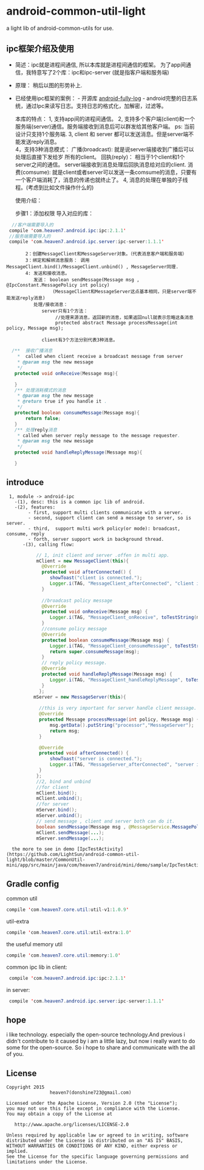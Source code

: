# android-common-util-light
a light lib of android-common-utils for use.

##  ipc框架介绍及使用

  - 简述：ipc就是进程间通信, 所以本库就是进程间通信的框架。
          为了app间通信，我特意写了2个库：ipc和ipc-server (就是指客户端和服务端)

  - 原理： 稍后以图的形势补上. 
    
  - 已经使用ipc框架的案例：
        - 开源库 [android-fully-log](https://github.com/LightSun/android-fully-log)
        - android完整的日志系统，通过Ipc来读写日志。支持日志的格式化，加解密，过滤等。

    本库的特点：
      1, 支持app间的进程间通信。
      2, 支持多个客户端(client)和一个服务端(server)通信。服务端接收到消息后可以群发给其他客户端。
        ps: 当前设计只支持1个服务端.
      3, client 和 server 都可以发送消息。但是server端不能发送reply消息。        
      4，支持3种消息模式：
               广播(broadcast): 就是说server端接收到广播后可以 处理后直接下发给岁 所有的client。
               回执(reply)：    相当于1个client和1个server之间的通信。 server端接收到消息处理后回执消息给对应的client. 
               消费(comsume):   就是client或者server可以发送一条comsume的消息，只要有一个客户端消耗了，消息的传递也就终止了。
      4, 消息的处理在单独的子线程。(考虑到比如文件操作什么的)
      
    使用介绍：
       
       步骤1：添加权限 
        <uses-permission android:name="android.permission.WRITE_EXTERNAL_STORAGE"/>
        <uses-permission android:name="android.permission.READ_EXTERNAL_STORAGE"/>
        <uses-permission android:name="com.heaven7.android.ipc.service"/>
              导入对应的库：
 ``` java
   //客户端需要导入的
  compile 'com.heaven7.android.ipc:ipc:2.1.1'
  //服务端需要导入的
  compile 'com.heaven7.android.ipc.server:ipc-server:1.1.1'
 ```
           2：创建MessageClient和MessageServer对象。（代表消息客户端和服务端）
           3：绑定和解绑消息服务： 调用MessageClient.bind()/MessageClient.unbind() , MessageServer同理.
           4: 发送和接收消息。
              发送： boolean sendMessage(Message msg , @IpcConstant.MessagePolicy int policy)
                     (MessageClient和MessageServer这点基本相同，只是server端不能发送reply消息)
              处理/接收消息：
                 server只有1个方法：
                      //处理来源消息，返回新的消息，如果返回null就表示忽略这条消息
                      protected abstract Message processMessage(int policy, Message msg);
                        
                 client有3个方法分别代表3种消息。
 ```java
   /**  接收广播消息
     *  called when client receive a broadcast message from server
     * @param msg the new message
     */
    protected void onReceive(Message msg){

    }
    /** 处理消耗模式的消息
     * @param msg the new message
     * @return true if you handle it .
     */
    protected boolean consumeMessage(Message msg){
        return false;
    }
    /** 处理reply消息
     * called when server reply message to the message requester.
     * @param msg the new message
     */
    protected void handleReplyMessage(Message msg){

    }
 ```
      
               

## introduce
     1, module -> android-ipc
       -(1), desc: this is a common ipc lib of android.
       -(2), features: 
            - first, support multi clients communicate with a server.
            - second, support client can send a message to server, so is server.
            - third,  support multi work policy(or mode): broadcast, consume, reply
            - forth, server support work in background thread.
          -(3), calling flow:
```java
           // 1, init client and server .offen in multi app.
           mClient = new MessageClient(this){
             @Override
             protected void afterConnected() {
                showToast("client is connected.");
                Logger.i(TAG, "MessageClient_afterConnected", "client is connected.");
             }
            
             //broadcast policy message
             @Override
             protected void onReceive(Message msg) {
                Logger.i(TAG, "MessageClient_onReceive", toTestString(msg));
             }
             //consume policy message
             @Override
             protected boolean consumeMessage(Message msg) {
                Logger.i(TAG, "MessageClient_consumeMessage", toTestString(msg));
                return super.consumeMessage(msg);
             }
             // reply policy message.
             @Override
             protected void handleReplyMessage(Message msg) {
                Logger.i(TAG, "MessageClient_handleReplyMessage", toTestString(msg));
             }
            };
          mServer = new MessageServer(this){
            
            //this is very important for server handle client message.
            @Override
            protected Message processMessage(int policy, Message msg) {
                msg.getData().putString("processor","MessageServer");
                return msg;
            }

            @Override
            protected void afterConnected() {
                showToast("server is connected.");
                Logger.i(TAG, "MessageServer_afterConnected", "server is connected.");
            }
           };
           //2, bind and unbind
           //for client
           mClient.bind();  
           mClient.unbind();
           //for server
           mServer.bind();  
           mServer.unbind();
           // send message , client and server both can do it.
           boolean sendMessage(Message msg , @MessageService.MessagePolicy int policy);
           mClient.sendMessage(...);
           mServer.sendMessage(...);
```
      the more to see in demo [IpcTestActivity](https://github.com/LightSun/android-common-util-light/blob/master/CommonUtil-mini/app/src/main/java/com/heaven7/android/mini/demo/sample/IpcTestActivity.java).
    

## Gradle config

common util
 ``` java
compile 'com.heaven7.core.util:util-v1:1.0.9'
 ```
 
 util-extra
 ``` java
compile 'com.heaven7.core.util:util-extra:1.0'
 ```
 
 the useful memory util 
 ``` java
 compile 'com.heaven7.core.util:memory:1.0'
 ```
 
 common ipc lib 
 in client:
 ``` java
  compile 'com.heaven7.android.ipc:ipc:2.1.1'
 ```
  in server:
 ``` java
  compile 'com.heaven7.android.ipc.server:ipc-server:1.1.1'
 ```

## hope
i like technology. especially the open-source technology.And previous i didn't contribute to it caused by i am a little lazy, but now i really want to do some for the open-source. So i hope to share and communicate with the all of you.


## License

    Copyright 2015   
                    heaven7(donshine723@gmail.com)

    Licensed under the Apache License, Version 2.0 (the "License");
    you may not use this file except in compliance with the License.
    You may obtain a copy of the License at

       http://www.apache.org/licenses/LICENSE-2.0

    Unless required by applicable law or agreed to in writing, software
    distributed under the License is distributed on an "AS IS" BASIS,
    WITHOUT WARRANTIES OR CONDITIONS OF ANY KIND, either express or implied.
    See the License for the specific language governing permissions and
    limitations under the License.

